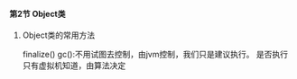 #### 第2节 Object类

1. Object类的常用方法
    
    finalize() gc():不用试图去控制，由jvm控制，我们只是建议执行。
    是否执行只有虚拟机知道，由算法决定
